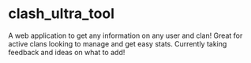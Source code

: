 # clash_ultra_tool
A web application to get any information on any user and clan! Great for active clans looking to manage and get easy stats.
Currently taking feedback and ideas on what to add!
